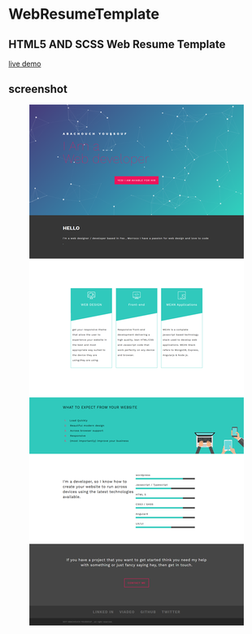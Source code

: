 # WebResumeTemplate
HTML5 AND SCSS Web Resume Template
---
<a href="https://abachouch.github.io/WebResumeTemplate/" >live demo</a>
## screenshot
<div style="text-align:center"><img src ="screenshots/screenshot-full.png" /></div>
